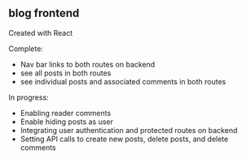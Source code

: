 ## blog frontend

Created with React

Complete: 
- Nav bar links to both routes on backend
- see all posts in both routes
- see individual posts and associated comments in both routes

In progress:
- Enabling reader comments
- Enable hiding posts as user
- Integrating user authentication and protected routes on backend
- Setting API calls to create new posts, delete posts, and delete comments